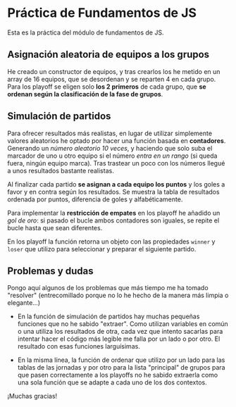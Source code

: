# Práctica de Fundamentos de JS

Esta es la práctica del módulo de fundamentos de JS.

## Asignación aleatoria de equipos a los grupos

He creado un constructor de equipos, y tras crearlos los he metido en un array de 16 equipos, que se desordenan y se reparten 4 en cada grupo. Para los playoff se eligen solo **los 2 primeros** de cada grupo, que **se ordenan según la clasificación de la fase de grupos**.

## Simulación de partidos

Para ofrecer resultados más realistas, en lugar de utilizar simplemente valores aleatorios he optado por hacer una función basada en **contadores**. Generando un *número aleatorio 10 veces*, y haciendo que solo suba el marcador de uno u otro equipo si el número *entra en un rango* (si queda fuera, ningún equipo marca). Tras trastear un poco con los números llegué a unos resultados bastante realistas.

Al finalizar cada partido **se asignan a cada equipo los puntos** y los goles a favor y en contra según los resultados. Se muestra la tabla de resultados ordenada por puntos, diferencia de goles y alfabéticamente.

Para implementar la **restricción de empates** en los playoff he añadido un *gol de oro*: si pasado el bucle ambos contadores son iguales, se repite el bucle hasta que sean diferentes.

En los playoff la función retorna un objeto con las propiedades ``winner`` y ``loser`` que utilizo para seleccionar y preparar el siguiente partido.


## Problemas y dudas

Pongo aquí algunos de los problemas que más tiempo me ha tomado "resolver" (entrecomillado porque no lo he hecho de la manera más limpia o elegante...)

* En la función de simulación de partidos hay muchas pequeñas funciones que no he sabido "extraer". Como utilizan variables en común o una utiliza los resultados de otra, cada vez que intento sacarlas para intentar hacer el código más legible me falla por un lado o por otro.
El resultado con esas funciones larguísimas.

+ En la misma línea, la función de ordenar que utilizo por un lado para las tablas de las jornadas y por otro para la lista "principal" de grupos para que pasen correctamente a los playoffs no he sabido extraerla como una sola función que se adapte a cada uno de los dos contextos.

¡Muchas gracias!
